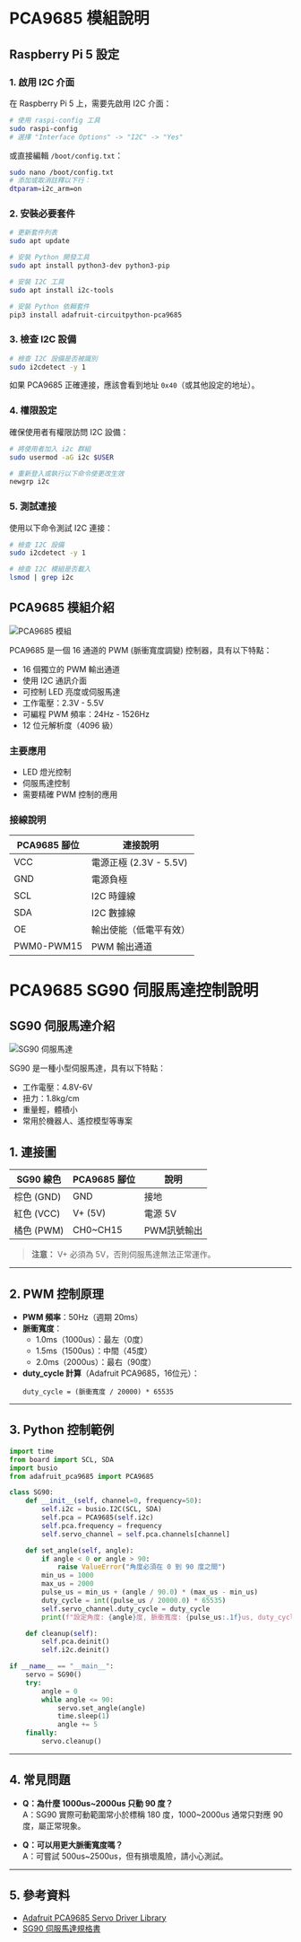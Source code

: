 # PCA9685 模組說明

## Raspberry Pi 5 設定

### 1. 啟用 I2C 介面

在 Raspberry Pi 5 上，需要先啟用 I2C 介面：

```bash
# 使用 raspi-config 工具
sudo raspi-config
# 選擇 "Interface Options" -> "I2C" -> "Yes"
```

或直接編輯 `/boot/config.txt`：

```bash
sudo nano /boot/config.txt
# 添加或取消註釋以下行：
dtparam=i2c_arm=on
```

### 2. 安裝必要套件

```bash
# 更新套件列表
sudo apt update

# 安裝 Python 開發工具
sudo apt install python3-dev python3-pip

# 安裝 I2C 工具
sudo apt install i2c-tools

# 安裝 Python 依賴套件
pip3 install adafruit-circuitpython-pca9685
```

### 3. 檢查 I2C 設備

```bash
# 檢查 I2C 設備是否被識別
sudo i2cdetect -y 1
```

如果 PCA9685 正確連接，應該會看到地址 `0x40`（或其他設定的地址）。

### 4. 權限設定

確保使用者有權限訪問 I2C 設備：

```bash
# 將使用者加入 i2c 群組
sudo usermod -aG i2c $USER

# 重新登入或執行以下命令使更改生效
newgrp i2c
```

### 5. 測試連接

使用以下命令測試 I2C 連接：

```bash
# 檢查 I2C 設備
sudo i2cdetect -y 1

# 檢查 I2C 模組是否載入
lsmod | grep i2c
```

## PCA9685 模組介紹

![PCA9685 模組](pic/PCA9685.jpg)

PCA9685 是一個 16 通道的 PWM (脈衝寬度調變) 控制器，具有以下特點：

- 16 個獨立的 PWM 輸出通道
- 使用 I2C 通訊介面
- 可控制 LED 亮度或伺服馬達
- 工作電壓：2.3V - 5.5V
- 可編程 PWM 頻率：24Hz - 1526Hz
- 12 位元解析度（4096 級）

### 主要應用
- LED 燈光控制
- 伺服馬達控制
- 需要精確 PWM 控制的應用

### 接線說明
| PCA9685 腳位 | 連接說明 |
|-------------|----------|
| VCC         | 電源正極 (2.3V - 5.5V) |
| GND         | 電源負極 |
| SCL         | I2C 時鐘線 |
| SDA         | I2C 數據線 |
| OE          | 輸出使能（低電平有效） |
| PWM0-PWM15  | PWM 輸出通道 |

# PCA9685 SG90 伺服馬達控制說明

## SG90 伺服馬達介紹

![SG90 伺服馬達](pic/SG90.jpg)

SG90 是一種小型伺服馬達，具有以下特點：
- 工作電壓：4.8V-6V
- 扭力：1.8kg/cm
- 重量輕，體積小
- 常用於機器人、遙控模型等專案

## 1. 連接圖

| SG90 線色   | PCA9685 腳位 | 說明         |
|-------------|-------------|--------------|
| 棕色 (GND)  | GND         | 接地         |
| 紅色 (VCC)  | V+ (5V)     | 電源 5V      |
| 橘色 (PWM)  | CH0~CH15    | PWM訊號輸出  |

> **注意：** V+ 必須為 5V，否則伺服馬達無法正常運作。

---

## 2. PWM 控制原理

- **PWM 頻率**：50Hz（週期 20ms）
- **脈衝寬度**：
  - 1.0ms（1000us）：最左（0度）
  - 1.5ms（1500us）：中間（45度）
  - 2.0ms（2000us）：最右（90度）
- **duty_cycle 計算**（Adafruit PCA9685，16位元）：
  ```
  duty_cycle = (脈衝寬度 / 20000) * 65535
  ```

---

## 3. Python 控制範例

```python
import time
from board import SCL, SDA
import busio
from adafruit_pca9685 import PCA9685

class SG90:
    def __init__(self, channel=0, frequency=50):
        self.i2c = busio.I2C(SCL, SDA)
        self.pca = PCA9685(self.i2c)
        self.pca.frequency = frequency
        self.servo_channel = self.pca.channels[channel]

    def set_angle(self, angle):
        if angle < 0 or angle > 90:
            raise ValueError("角度必須在 0 到 90 度之間")
        min_us = 1000
        max_us = 2000
        pulse_us = min_us + (angle / 90.0) * (max_us - min_us)
        duty_cycle = int((pulse_us / 20000.0) * 65535)
        self.servo_channel.duty_cycle = duty_cycle
        print(f"設定角度: {angle}度, 脈衝寬度: {pulse_us:.1f}us, duty_cycle: {duty_cycle}")

    def cleanup(self):
        self.pca.deinit()
        self.i2c.deinit()

if __name__ == "__main__":
    servo = SG90()
    try:
        angle = 0
        while angle <= 90:
            servo.set_angle(angle)
            time.sleep(1)
            angle += 5
    finally:
        servo.cleanup()
```

---

## 4. 常見問題

- **Q：為什麼 1000us~2000us 只動 90 度？**  
  A：SG90 實際可動範圍常小於標稱 180 度，1000~2000us 通常只對應 90 度，屬正常現象。

- **Q：可以用更大脈衝寬度嗎？**  
  A：可嘗試 500us~2500us，但有損壞風險，請小心測試。

---

## 5. 參考資料

- [Adafruit PCA9685 Servo Driver Library](https://github.com/adafruit/Adafruit_CircuitPython_PCA9685)
- [SG90 伺服馬達規格書](https://www.electronicoscaldas.com/datasheet/SG90.pdf) 